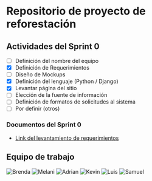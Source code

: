 # Repositorio de proyecto de reforestación

## Actividades del Sprint 0
- [ ]  Definición del nombre del equipo
- [X]  Definición de Requerimientos
- [ ]  Diseño de Mockups
- [X]  Definición del lenguaje (Python / Django)
- [X]  Levantar página del sitio
- [ ]  Elección de la fuente de información
- [ ]  Definición de formatos de solicitudes al sistema
- [ ]  Por definir (otros)

### Documentos del Sprint 0
* [Link del levantamiento de requerimientos](documentos/Requerimientos.pdf)

## Equipo de trabajo
![Brenda](https://github-readme-stats.vercel.app/api?username=marbrehi&theme=buefy&layout=compact)
![Melani](https://github-readme-stats.vercel.app/api?username=Bestobetsa&theme=dracula&layout=compact)
![Adrian](https://github-readme-stats.vercel.app/api?username=AdrianPardo99&theme=vue-dark&layout=compact)
![Kevin](https://github-readme-stats.vercel.app/api?username=Kevin-Garcia-Martinez&theme=prussian&layout=compact)
![Luis](https://github-readme-stats.vercel.app/api?username=LuisEnriqueHdz&theme=solarized-light&layout=compact)
![Samuel](https://github-readme-stats.vercel.app/api?username=SamAlJuMa&theme=gotham&layout=compact)
